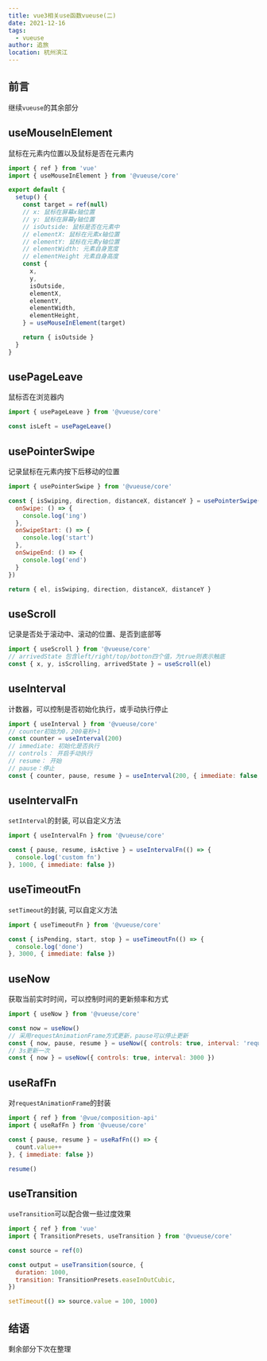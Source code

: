 ```yaml
---
title: vue3相关use函数vueuse(二)
date: 2021-12-16
tags: 
  - vueuse
author: 追旅
location: 杭州滨江
---
```


## 前言

继续```vueuse```的其余部分

## useMouseInElement

鼠标在元素内位置以及鼠标是否在元素内

```js
import { ref } from 'vue'
import { useMouseInElement } from '@vueuse/core'

export default {
  setup() {
    const target = ref(null)
    // x: 鼠标在屏幕x轴位置
    // y: 鼠标在屏幕y轴位置
    // isOutside: 鼠标是否在元素中
    // elementX: 鼠标在元素x轴位置
    // elementY: 鼠标在元素y轴位置
    // elementWidth: 元素自身宽度
    // elementHeight 元素自身高度
    const {
      x,
      y,
      isOutside,
      elementX,
      elementY,
      elementWidth,
      elementHeight,
    } = useMouseInElement(target)

    return { isOutside }
  }
}
```

## usePageLeave

鼠标否在浏览器内

```js
import { usePageLeave } from '@vueuse/core'

const isLeft = usePageLeave()
```

## usePointerSwipe

记录鼠标在元素内按下后移动的位置

```js
import { usePointerSwipe } from '@vueuse/core'

const { isSwiping, direction, distanceX, distanceY } = usePointerSwipe(el, {
  onSwipe: () => {
    console.log('ing')
  },
  onSwipeStart: () => {
    console.log('start')
  },
  onSwipeEnd: () => {
    console.log('end')
  }
})

return { el, isSwiping, direction, distanceX, distanceY }
```

## useScroll

记录是否处于滚动中、滚动的位置、是否到底部等

```js
import { useScroll } from '@vueuse/core'
// arrivedState 包含left/right/top/botton四个值，为true则表示触底
const { x, y, isScrolling, arrivedState } = useScroll(el)
```

## useInterval

计数器，可以控制是否初始化执行，或手动执行停止

```js
import { useInterval } from '@vueuse/core'
// counter初始为0，200毫秒+1
const counter = useInterval(200)
// immediate: 初始化是否执行
// controls： 开启手动执行
// resume： 开始
// pause：停止
const { counter, pause, resume } = useInterval(200, { immediate: false, controls: true })
```

## useIntervalFn 

```setInterval```的封装, 可以自定义方法

```js
import { useIntervalFn } from '@vueuse/core'

const { pause, resume, isActive } = useIntervalFn(() => {
  console.log('custom fn')
}, 1000, { immediate: false })
```

## useTimeoutFn

```setTimeout```的封装, 可以自定义方法

```js
import { useTimeoutFn } from '@vueuse/core'

const { isPending, start, stop } = useTimeoutFn(() => {
  console.log('done')
}, 3000, { immediate: false })
```

## useNow

获取当前实时时间，可以控制时间的更新频率和方式

```js
import { useNow } from '@vueuse/core'

const now = useNow()
// 采用requestAnimationFrame方式更新，pause可以停止更新
const { now, pause, resume } = useNow({ controls: true, interval: 'requestAnimationFrame' })
// 3s更新一次
const { now } = useNow({ controls: true, interval: 3000 })
```

## useRafFn

对```requestAnimationFrame```的封装

```js
import { ref } from '@vue/composition-api'
import { useRafFn } from '@vueuse/core'

const { pause, resume } = useRafFn(() => {
  count.value++
}, { immediate: false })

resume()
```

## useTransition

```useTransition```可以配合做一些过度效果

```js
import { ref } from 'vue'
import { TransitionPresets, useTransition } from '@vueuse/core'

const source = ref(0)

const output = useTransition(source, {
  duration: 1000,
  transition: TransitionPresets.easeInOutCubic,
})

setTimeout(() => source.value = 100, 1000)
```

## 结语

剩余部分下次在整理


